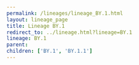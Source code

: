 ```yaml
---
permalink: /lineages/lineage_BY.1.html
layout: lineage_page
title: Lineage BY.1
redirect_to: ../lineage.html?lineage=BY.1
lineage: BY.1
parent: 
children: ['BY.1', 'BY.1.1']
---
```

